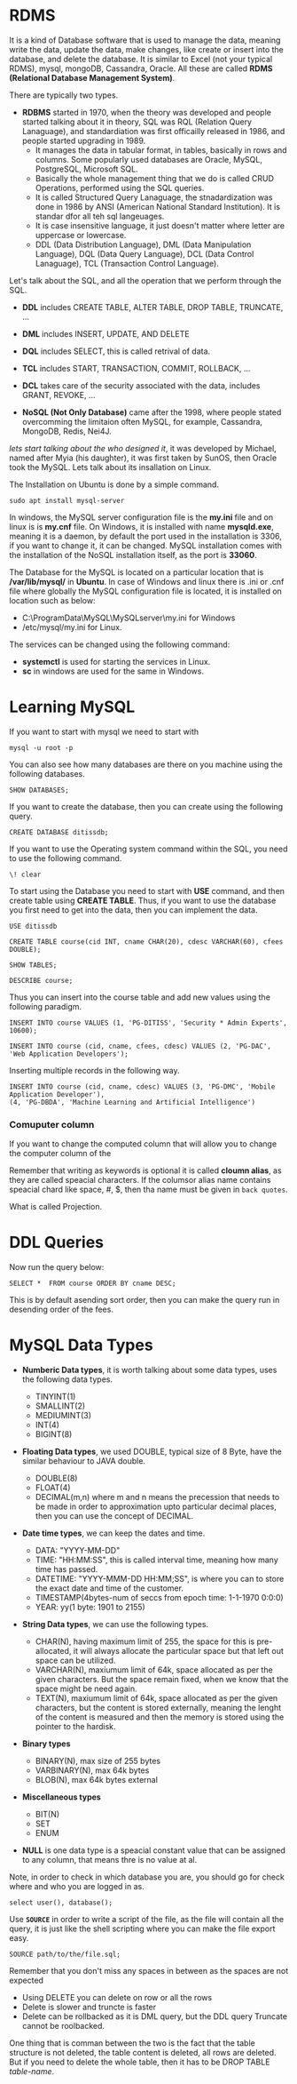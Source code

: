 # RDMS

It is a kind of Database software that is used to manage the data, meaning write the data, update the data, make changes, like create or insert into the database, and delete the database. It is similar to Excel (not your typical RDMS), mysql, mongoDB, Cassandra, Oracle. All these are called **RDMS (Relational Database Management System)**. 

There are typically two types.
- **RDBMS** started in 1970, when the theory was developed and people started talking about it in theory, SQL was RQL (Relation Query Lanaguage), and standardiation was first officailly released in 1986, and people started upgrading in 1989.
  - It manages the data in tabular format, in tables, basically in rows and columns. Some popularly used databases are Oracle, MySQL, PostgreSQL, Microsoft SQL.
  - Basically the whole management thing that we do is called CRUD Operations, performed using the SQL queries.
  - It is called Structured Query Lanaguage, the stnadardization was done in 1986 by ANSI (American National Standard Institution). It is standar dfor all teh sql langeuages.
  - It is case insensitive language, it just doesn't matter where letter are uppercase or lowercase.
  - DDL (Data Distribution Language), DML (Data Manipulation Language), DQL (Data Query Language), DCL (Data Control Lanaguage), TCL (Transaction Control Language).


Let's talk about the SQL, and all the operation that we perform through the SQL.

- **DDL** includes CREATE TABLE, ALTER TABLE, DROP TABLE, TRUNCATE, ...
- **DML** includes INSERT, UPDATE, AND DELETE
- **DQL** includes SELECT, this is called retrival of data.
- **TCL** includes START, TRANSACTION, COMMIT, ROLLBACK, ...
- **DCL** takes care of the security associated with the data, includes GRANT, REVOKE, ...


- **NoSQL (Not Only Database)** came after the 1998, where people stated overcomming the limitaion often MySQL, for example, Cassandra, MongoDB, Redis, Nei4J.

*lets start talking about the who designed it*, it was developed by Michael, named after Myia (his daughter), it was first taken by SunOS, then Oracle took the MySQL. Lets talk about its insallation on Linux. 

The Installation on Ubuntu is done by a simple command.
```
sudo apt install mysql-server
```
In windows, the MySQL server configuration file is the **my.ini** file and on linux is is **my.cnf** file. On Windows, it is installed with name **mysqld.exe**, meaning it is a daemon, by default the port used in the installation is 3306, if you want to change it, it can be changed. MySQL installation comes with the installation of the NoSQL installation itself, as the port is **33060**. 

The Database for the MySQL is located on a particular location that is **/var/lib/mysql/** in **Ubuntu**. In case of Windows and linux there is .ini or .cnf file where globally the MySQL configuration file is located, it is installed on location such as below:

- C:\ProgramData\MySQL\MySQLserver\my.ini for Windows 
- /etc/mysql/my.ini for Linux.

The services can be changed using the following command:

- **systemctl** is used for starting the services in Linux.
- **sc** in windows are used for the same in Windows.

# Learning MySQL

If you want to start with mysql we need to start with 

```
mysql -u root -p
```

You can also see how many databases are there on you machine using the following databases.

```
SHOW DATABASES;
```
If you want to create the database, then you can create using the following query.

```
CREATE DATABASE ditissdb;
```

If you want to use the Operating system command within the SQL, you need to use the following command.

```
\! clear
```

To start using the Database you need to start with **USE** command, and then create table using **CREATE TABLE**. Thus, if you want to use the database you first need to get into the data, then you can implement the data.

```
USE ditissdb

CREATE TABLE course(cid INT, cname CHAR(20), cdesc VARCHAR(60), cfees DOUBLE);

SHOW TABLES;

DESCRIBE course;
```

Thus you can insert into the course table and add new values using the following paradigm.

```
INSERT INTO course VALUES (1, 'PG-DITISS', 'Security * Admin Experts', 10600);

INSERT INTO course (cid, cname, cfees, cdesc) VALUES (2, 'PG-DAC', 'Web Application Developers');
```

Inserting multiple records in the following way.

```
INSERT INTO course (cid, cname, cdesc) VALUES (3, 'PG-DMC', 'Mobile Application Developer'),
(4, 'PG-DBDA', 'Machine Learning and Artificial Intelligence')
```

### Comuputer column

If you want to change the computed column that will allow you to change the computer column of the 

Remember that writing as keywords is optional it is called **cloumn alias**, as they are called speacial characters. If the columsor alias name contains speacial chard like space, #, $, then tha name must be given in `back quotes`.

What is called Projection.

# DDL Queries
Now run the query below:

```
SELECT *  FROM course ORDER BY cname DESC;
```
This is by default asending sort order, then you can make the query run in desending order of the fees. 

# MySQL Data Types

- **Numberic Data types**, it is worth talking about some data types, uses the following data types.
  - TINYINT(1)
  - SMALLINT(2)
  - MEDIUMINT(3)
  - INT(4)
  - BIGINT(8)

- **Floating Data types**, we used DOUBLE, typical size of 8 Byte, have the similar behaviour to JAVA double.
  - DOUBLE(8)
  - FLOAT(4)
  - DECIMAL(m,n) where m and n means the precession that needs to be made in order to approximation upto particular decimal places, then you can use the concept of DECIMAL.

- **Date time types**, we can keep the dates and time.
  - DATA: "YYYY-MM-DD"
  - TIME: "HH:MM:SS", this is called interval time, meaning how many time has passed.
  - DATETIME: "YYYY-MMM-DD HH:MM;SS", is where you can to store the exact date and time of the customer.
  - TIMESTAMP(4bytes-num of seccs from epoch time: 1-1-1970 0:0:0)
  - YEAR: yy(1 byte: 1901 to 2155)

- **String Data types**, we can use the following types.
  - CHAR(N), having maximum limit of 255, the space for this is pre-allocated, it will always allocate the particular space but that left out space can be utilized.
  - VARCHAR(N), maxiumum limit of 64k, space allocated as per the given characters. But the space remain fixed, when we know that the space might be need again.
  - TEXT(N), maxiumum limit of 64k, space allocated as per the given characters, but the content is stored externally, meaning the lenght of the content is measured and then the memory is stored using the pointer to the hardisk.

- **Binary types**
  - BINARY(N), max size of 255 bytes
  - VARBINARY(N), max 64k bytes
  - BLOB(N), max 64k bytes external 

- **Miscellaneous types**
  - BIT(N)
  - SET
  - ENUM

- **NULL** is one data type is a speacial constant value that can be assigned to any column, that means thre is no value at al.

Note, in order to check in which database you are, you should go for check where and who you are logged in as.

```
select user(), database();
```

Use **`SOURCE`** in order to write a script of the file, as the file will contain all the query, it is just like the shell scripting where you can make the file export easy.

```
SOURCE path/to/the/file.sql;
```

Remember that you don't miss any spaces in between as the spaces are not expected 

- Using DELETE you can delete on row or all the rows 
- Delete is slower and truncte is faster
- Delete can be rollbacked as it is DML query, but the DDL query Truncate cannot be roolbacked.

One thing that is comman between the two is the fact that the table structure is not deleted, the table content is deleted, all rows are deleted. But if you need to delete the whole table, then it has to be DROP TABLE *table-name*.

